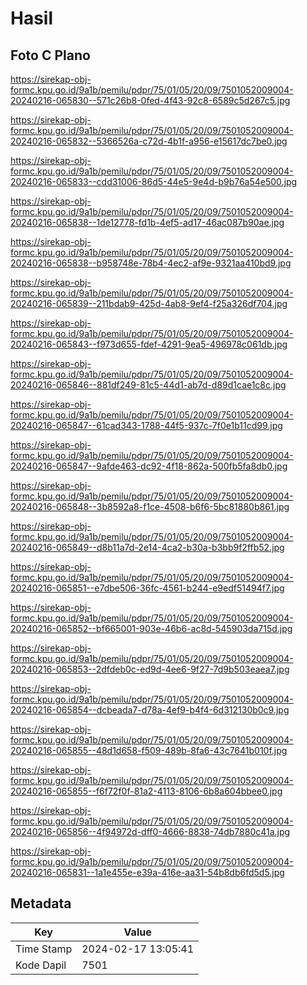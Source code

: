 # Hasil

## Foto C Plano

https://sirekap-obj-formc.kpu.go.id/9a1b/pemilu/pdpr/75/01/05/20/09/7501052009004-20240216-065830--571c26b8-0fed-4f43-92c8-6589c5d267c5.jpg

https://sirekap-obj-formc.kpu.go.id/9a1b/pemilu/pdpr/75/01/05/20/09/7501052009004-20240216-065832--5366526a-c72d-4b1f-a956-e15617dc7be0.jpg

https://sirekap-obj-formc.kpu.go.id/9a1b/pemilu/pdpr/75/01/05/20/09/7501052009004-20240216-065833--cdd31006-86d5-44e5-9e4d-b9b76a54e500.jpg

https://sirekap-obj-formc.kpu.go.id/9a1b/pemilu/pdpr/75/01/05/20/09/7501052009004-20240216-065838--1de12778-fd1b-4ef5-ad17-46ac087b90ae.jpg

https://sirekap-obj-formc.kpu.go.id/9a1b/pemilu/pdpr/75/01/05/20/09/7501052009004-20240216-065838--b958748e-78b4-4ec2-af9e-9321aa410bd9.jpg

https://sirekap-obj-formc.kpu.go.id/9a1b/pemilu/pdpr/75/01/05/20/09/7501052009004-20240216-065839--211bdab9-425d-4ab8-9ef4-f25a326df704.jpg

https://sirekap-obj-formc.kpu.go.id/9a1b/pemilu/pdpr/75/01/05/20/09/7501052009004-20240216-065843--f973d655-fdef-4291-9ea5-496978c061db.jpg

https://sirekap-obj-formc.kpu.go.id/9a1b/pemilu/pdpr/75/01/05/20/09/7501052009004-20240216-065846--881df249-81c5-44d1-ab7d-d89d1cae1c8c.jpg

https://sirekap-obj-formc.kpu.go.id/9a1b/pemilu/pdpr/75/01/05/20/09/7501052009004-20240216-065847--61cad343-1788-44f5-937c-7f0e1b11cd99.jpg

https://sirekap-obj-formc.kpu.go.id/9a1b/pemilu/pdpr/75/01/05/20/09/7501052009004-20240216-065847--9afde463-dc92-4f18-862a-500fb5fa8db0.jpg

https://sirekap-obj-formc.kpu.go.id/9a1b/pemilu/pdpr/75/01/05/20/09/7501052009004-20240216-065848--3b8592a8-f1ce-4508-b6f6-5bc81880b861.jpg

https://sirekap-obj-formc.kpu.go.id/9a1b/pemilu/pdpr/75/01/05/20/09/7501052009004-20240216-065849--d8b11a7d-2e14-4ca2-b30a-b3bb9f2ffb52.jpg

https://sirekap-obj-formc.kpu.go.id/9a1b/pemilu/pdpr/75/01/05/20/09/7501052009004-20240216-065851--e7dbe506-36fc-4561-b244-e9edf51494f7.jpg

https://sirekap-obj-formc.kpu.go.id/9a1b/pemilu/pdpr/75/01/05/20/09/7501052009004-20240216-065852--bf665001-903e-46b6-ac8d-545903da715d.jpg

https://sirekap-obj-formc.kpu.go.id/9a1b/pemilu/pdpr/75/01/05/20/09/7501052009004-20240216-065853--2dfdeb0c-ed9d-4ee6-9f27-7d9b503eaea7.jpg

https://sirekap-obj-formc.kpu.go.id/9a1b/pemilu/pdpr/75/01/05/20/09/7501052009004-20240216-065854--dcbeada7-d78a-4ef9-b4f4-6d312130b0c9.jpg

https://sirekap-obj-formc.kpu.go.id/9a1b/pemilu/pdpr/75/01/05/20/09/7501052009004-20240216-065855--48d1d658-f509-489b-8fa6-43c7641b010f.jpg

https://sirekap-obj-formc.kpu.go.id/9a1b/pemilu/pdpr/75/01/05/20/09/7501052009004-20240216-065855--f6f72f0f-81a2-4113-8106-6b8a604bbee0.jpg

https://sirekap-obj-formc.kpu.go.id/9a1b/pemilu/pdpr/75/01/05/20/09/7501052009004-20240216-065856--4f94972d-dff0-4666-8838-74db7880c41a.jpg

https://sirekap-obj-formc.kpu.go.id/9a1b/pemilu/pdpr/75/01/05/20/09/7501052009004-20240216-065831--1a1e455e-e39a-416e-aa31-54b8db6fd5d5.jpg


## Metadata

| Key        | Value               |
| ---------- | ------------------- |
| Time Stamp | 2024-02-17 13:05:41 |
| Kode Dapil | 7501                |



